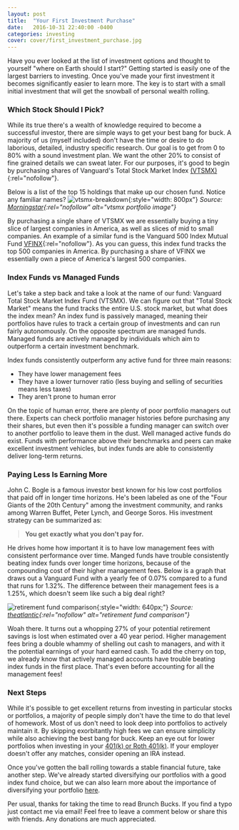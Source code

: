 ```yaml
---
layout: post
title:  "Your First Investment Purchase"
date:   2016-10-31 22:40:00 -0400
categories: investing
cover: cover/first_investment_purchase.jpg
---
```

Have you ever looked at the list of investment options and thought to yourself "where on Earth should I start?" Getting started is easily one of the largest barriers to investing. Once you've made your first investment it becomes significantly easier to learn more. The key is to start with a small initial investment that will get the snowball of personal wealth rolling.

### Which Stock Should I Pick?
While its true there's a wealth of knowledge required to become a successful investor, there are simple ways to get your best bang for buck. A majority of us (myself included) don't have the time or desire to do laborious, detailed, industry specific research. Our goal is to get from 0 to 80%  with a sound investment plan. We want the other 20% to consist of fine grained details we can sweat later. For our purposes, it's good to begin by purchasing shares of Vanguard's Total Stock Market Index [(VTSMX)](http://www.morningstar.com/funds/XNAS/VTSMX/quote.html){:rel="nofollow"}.

Below is a list of the top 15 holdings that make up our chosen fund. Notice any familiar names?
![vtsmx-breakdown](/assets/blog/vtsmx_top_holdings.png){:style="width: 800px"}
*Source: [Morningstar](http://www.morningstar.com/funds/XNAS/VTSMX/quote.html){:rel="nofollow" alt="vtsmx portfolio image"}*

By purchasing a single share of VTSMX we are essentially buying a tiny slice of largest companies in America, as well as slices of mid to small companies. An example of a similar fund is the Vanguard 500 Index Mutual Fund [VFINX](http://www.morningstar.com/funds/XNAS/VFINX/quote.html){:rel="nofollow"}. As you can guess, this index fund tracks the top 500 companies in America. By purchasing a share of VFINX we essentially own a piece of America's largest 500 companies.

### Index Funds vs Managed Funds
Let's take a step back and take a look at the name of our fund: Vanguard Total Stock Market Index Fund (VTSMX). We can figure out that "Total Stock Market" means the fund tracks the entire U.S. stock market, but what does the index mean? An index fund is passively managed, meaning their portfolios have rules to track a certain group of investments and can run fairly autonomously. On the opposite spectrum are managed funds. Managed funds are actively managed by individuals which aim to outperform a certain investment benchmark.

Index funds consistently outperform any active fund for three main reasons:
- They have lower management fees
- They have a lower turnover ratio (less buying and selling of securities means less taxes)
- They aren't prone to human error

On the topic of human error, there are plenty of poor portfolio managers out there. Experts can check portfolio manager histories before purchasing any their shares, but even then it's possible a funding manager can switch over to another portfolio to leave them in the dust. Well managed active funds do exist. Funds with performance above their benchmarks and peers can make excellent investment vehicles, but index funds are able to consistently deliver long-term returns.

### Paying Less Is Earning More
John C. Bogle is a famous investor best known for his low cost portfolios that paid off in longer time horizons. He's been labeled as one of the "Four Giants of the 20th Century" among the investment community, and ranks among Warren Buffet, Peter Lynch, and George Soros. His investment strategy can be summarized as:

> **You get exactly what you don't pay for.**

He drives home how important it is to have low management fees with consistent performance over time. Manged funds have trouble consistently beating index funds over longer time horizons, because of the compounding cost of their higher management fees. Below is a graph that draws out a Vanguard Fund with a yearly fee of 0.07% compared to a fund that runs for 1.32%. The difference between their management fees is a 1.25%, which doesn't seem like such a big deal right?

![retirement fund comparison](/assets/blog/retirement_chart.jpg){:style="width: 640px;"}
*Source: [theatlantic](http://www.theatlantic.com/business/archive/2014/02/the-crushingly-expensive-mistake-killing-your-retirement/283866/){:rel="nofollow" alt="retirement fund comparison"}*

Woah there. It turns out a whopping 27% of your potential retirement savings is lost when estimated over a 40 year period. Higher management fees bring a double whammy of shelling out cash to managers, and with it the potential earnings of your hard earned cash. To add the cherry on top, we already know that actively managed accounts have trouble beating index funds in the first place. That's even before accounting for all the management fees!

### Next Steps
While it's possible to get excellent returns from investing in particular stocks or portfolios, a majority of people simply don't have the time to do that level of homework. Most of us don't need to look deep into portfolios to actively maintain it. By skipping exorbitantly high fees we can ensure simplicity while also achieving the best bang for buck. Keep an eye out for lower portfolios when investing in your [401(k) or Roth 401(k)](http://brunchbucks.com/retirement/2016/12/17/roth-vs-traditional/). If your employer doesn't offer any matches, consider opening an IRA instead.

Once you've gotten the ball rolling towards a stable financial future, take another step. We've already started diversifying our portfolios with a good index fund choice, but we can also learn more about the importance of diversifying your portfolio [here](http://brunchbucks.com/investing/2016/11/21/diversifying-your-portfolio.html).

Per usual, thanks for taking the time to read Brunch Bucks. If you find a typo just contact me via email! Feel free to leave a comment below or share this with friends. Any donations are much appreciated.
